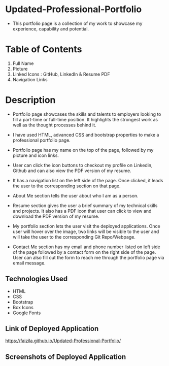 # Updated-Professional-Portfolio

* This portfolio page is a collection of my work to showcase my experience, capability and potential. 

# Table of Contents

1. Full Name
2. Picture
3. Linked Icons : GitHub, LinkedIn & Resume PDF
3. Navigation Links 

# Description

* Portfolio page showcases the skills and talents to employers looking to fill a part-time or full-time position. It highlights the strongest work as well as the thought processes behind it.

* I have used HTML, advanced CSS and bootstrap properties to make a professional portfolio page.

* Portfolio page has my name on the top of the page, followed by my picture and icon links.

* User can click the icon buttons to checkout my profile on Linkedin, Github and can also view the PDF version of my resume.

* It has a navigation list on the left side of the page. Once clicked, it leads the user to the corresponding section on that page.

* About Me section tells the user about who I am as a person.

* Resume section gives the user a brief summary of my technical skills and projects. It also has a PDF icon that user can click to view and download the PDF version of my resume.

* My portfolio section lets the user visit the deployed applications. Once user will hover over the image, two links will be visible to the user and will take the user to the corresponding Git Repo/Webpage.

* Contact Me section has my email and phone number listed on left side of the page followed by a contact form on the right side of the page. User can also fill out the form to reach me through the portfolio page via email message.

## Technologies Used

* HTML
* CSS
* Bootstrap
* Box Icons
* Google Fonts

## Link of Deployed Application

https://faizila.github.io/Updated-Professional-Portfolio/

## Screenshots of Deployed Application



